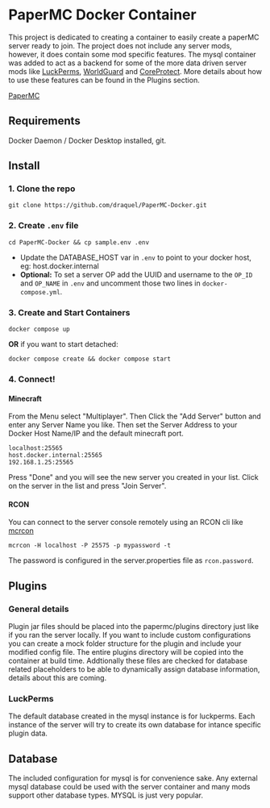 # PaperMC Docker Container

This project is dedicated to creating a container to easily create a paperMC server ready to join. The project does not include any server mods, however, it does 
contain some mod specific features. The mysql container was added to act as a backend for some of the more data driven server mods like [LuckPerms](https://github.com/LuckPerms/LuckPerms), [WorldGuard](https://github.com/EngineHub/WorldGuard) and [CoreProtect](https://github.com/PlayPro/CoreProtect/). More details about how 
to use these features can be found in the Plugins section.

[PaperMC](https://github.com/PaperMC/Paper)

## Requirements
   Docker Daemon / Docker Desktop installed, git.

## Install

### 1. Clone the repo
```
git clone https://github.com/draquel/PaperMC-Docker.git
```
### 2. Create `.env` file
```
cd PaperMC-Docker && cp sample.env .env
```
- Update the DATABASE_HOST var in `.env` to point to your docker host, eg: host.docker.internal
- **Optional:** To set a server OP add the UUID and username to the `OP_ID` and `OP_NAME` in `.env` and uncomment those two lines in `docker-compose.yml`.

### 3. Create and Start Containers
```
docker compose up
```
**OR** if you want to start detached:
```
docker compose create && docker compose start
```

### 4. Connect!

#### Minecraft
From the Menu select "Multiplayer". Then Click the "Add Server" button and enter any Server Name you like. Then set the Server Address to your Docker Host Name/IP and the default minecraft port.
```
localhost:25565
host.docker.internal:25565
192.168.1.25:25565
```
Press "Done" and you will see the new server you created in your list. Click on the server in the list and press "Join Server".

#### RCON
You can connect to the server console remotely using an RCON cli like [mcrcon](https://github.com/Tiiffi/mcrcon)
```   
mcrcon -H localhost -P 25575 -p mypassword -t
```
The password is configured in the server.properties file as `rcon.password`. 
## Plugins


### General details
   Plugin jar files should be placed into the papermc/plugins directory just like if you ran the server locally. If you want to include custom configurations you can create a mock folder
structure for the plugin and include your modified config file. The entire plugins directory will be copied into the container at build time. Addtionally these files are checked for database 
   related placeholders to be able to dynamically assign database information, details about this are coming.

### LuckPerms

   The default database created in the mysql instance is for luckperms. Each instance of the server will try to create its own database for intance specific plugin data.

## Database
   The included configuration for mysql is for convenience sake. Any external mysql database could be used with the server container and many mods support other database types. MYSQL is just
very popular.
